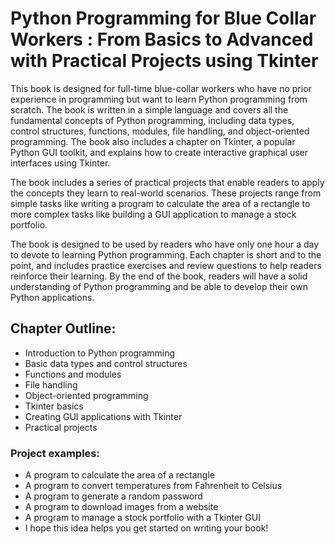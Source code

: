 # Python Programming for Blue Collar Workers : From Basics to Advanced with Practical Projects using Tkinter #

This book is designed for full-time blue-collar workers who have no prior experience in programming but want to learn Python programming from scratch. The book is written in a simple language and covers all the fundamental concepts of Python programming, including data types, control structures, functions, modules, file handling, and object-oriented programming. The book also includes a chapter on Tkinter, a popular Python GUI toolkit, and explains how to create interactive graphical user interfaces using Tkinter.

The book includes a series of practical projects that enable readers to apply the concepts they learn to real-world scenarios. These projects range from simple tasks like writing a program to calculate the area of a rectangle to more complex tasks like building a GUI application to manage a stock portfolio.

The book is designed to be used by readers who have only one hour a day to devote to learning Python programming. Each chapter is short and to the point, and includes practice exercises and review questions to help readers reinforce their learning. By the end of the book, readers will have a solid understanding of Python programming and be able to develop their own Python applications.

## Chapter Outline: ##

- Introduction to Python programming
- Basic data types and control structures
- Functions and modules
- File handling
- Object-oriented programming
- Tkinter basics
- Creating GUI applications with Tkinter
- Practical projects

### Project examples: ###

- A program to calculate the area of a rectangle
- A program to convert temperatures from Fahrenheit to Celsius
- A program to generate a random password
- A program to download images from a website
- A program to manage a stock portfolio with a Tkinter GUI
- I hope this idea helps you get started on writing your book!
